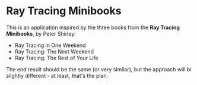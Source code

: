 # Ray Tracing Minibooks
This is an application inspired by the three books from the **Ray Tracing Minibooks**, by Peter Shirley:
* Ray Tracing in One Weekend
* Ray Tracing: The Next Weekend
* Ray Tracing: The Rest of Your Life

The end result should be the same (or very similar), but the approach will bi slightly different - at least, that's the plan.

